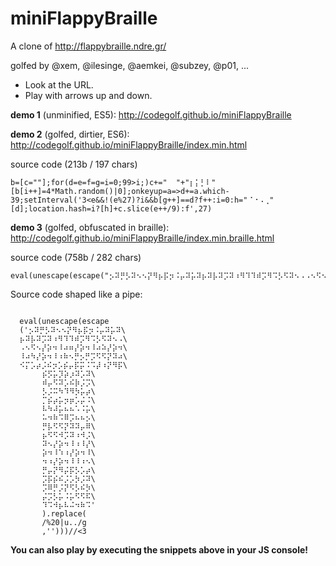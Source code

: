﻿# miniFlappyBraille

A clone of http://flappybraille.ndre.gr/

golfed by @xem, @ilesinge, @aemkei, @subzey, @p01, ...

- Look at the URL.
- Play with arrows up and down.

**demo 1** (unminified, ES5): http://codegolf.github.io/miniFlappyBraille

**demo 2** (golfed, dirtier, ES6): http://codegolf.github.io/miniFlappyBraille/index.min.html

source code (213b / 197 chars)

````
b=[c=""];for(d=e=f=g=i=0;99>i;)c+="  "+"⡆⡅⡃⠇"[b[i++]=4*Math.random()|0];onkeyup=a=>d+=a.which-39;setInterval('3<e&&!(e%27)?i&&b[g++]==d?f++:i=0:h="⠈⠐⠠⢀"[d];location.hash=i?[h]+c.slice(e++/9):f',27)
````

**demo 3** (golfed, obfuscated in braille): http://codegolf.github.io/miniFlappyBraille/index.min.braille.html

source code (758b / 282 chars)

````
eval(unescape(escape("⡢⠽⡛⡣⠽⠢⠢⡝⠻⡦⡯⡲⠨⡤⠽⡥⠽⡦⠽⡧⠽⡩⠽⠰⠻⠹⠹⠾⡩⠻⠩⡣⠫⠽⠢⠠⠠⠢⠫⠢⡜⡵⠲⠸⠴⠶⡜⡵⠲⠸⠴⠵⡜⡵⠲⠸⠴⠳⡜⡵⠲⠸⠰⠷⠢⡛⡢⡛⡩⠫⠫⡝⠽⠴⠪⡍⡡⡴⡨⠮⡲⡡⡮⡤⡯⡭⠨⠩⡼⠰⡝⠻⡯⡮⡫⡥⡹⡵⡰⠽⡡⠽⠾⡤⠫⠽⡡⠮⡷⡨⡩⡣⡨⠭⠳⠹⠻⡳⡥⡴⡉⡮⡴⡥⡲⡶⡡⡬⠨⠧⠳⠼⡥⠦⠦⠡⠨⡥⠥⠲⠷⠩⠿⡩⠦⠦⡢⡛⡧⠫⠫⡝⠽⠽⡤⠿⡦⠫⠫⠺⡩⠽⠰⠺⡨⠽⠢⡜⡵⠲⠸⠰⠸⡜⡵⠲⠸⠱⠰⡜⡵⠲⠸⠲⠰⡜⡵⠲⠸⠸⠰⠢⡛⡤⡝⠻⡬⡯⡣⡡⡴⡩⡯⡮⠮⡨⡡⡳⡨⠽⡩⠿⡛⡨⡝⠫⡣⠮⡳⡬⡩⡣⡥⠨⡥⠫⠫⠯⠹⠩⠺⡦⠧⠬⠲⠷⠩").replace(/u../g,'')))
````

Source code shaped like a pipe:

````

  eval(unescape(escape
  ('⡢⠽⡛⡣⠽⠢⠢⡝⠻⡦⡯⡲⠨⡤⠽⡥⠽\
  ⡦⠽⡧⠽⡩⠽⠰⠻⠹⠹⠾⡩⠻⠩⡣⠫⠽⠢⠠\
  ⠠⠢⠫⠢⡜⡵⠲⠸⠴⠶⡜⡵⠲⠸⠴⠵⡜⡵⠲\
  ⠸⠴⠳⡜⡵⠲⠸⠰⠷⠢⡛⡢⡛⡩⠫⠫⡝⠽⠴\
  ⠪⡍⡡⡴⡨⠮⡲⡡⡮⡤⡯⡭⠨⠩⡼⠰⡝⠻⡯\
       ⡮⡫⡥⡹⡵⡰⠽⡡⠽\
       ⠾⡤⠫⠽⡡⠮⡷⡨⡩\
       ⡣⡨⠭⠳⠹⠻⡳⡥⡴\
       ⡉⡮⡴⡥⡲⡶⡡⡬⠨\
       ⠧⠳⠼⡥⠦⠦⠡⠨⡥\
       ⠥⠲⠷⠩⠿⡩⠦⠦⡢\
       ⡛⡧⠫⠫⡝⠽⠽⡤⠿\
       ⡦⠫⠫⠺⡩⠽⠰⠺⡨\
       ⠽⠢⡜⡵⠲⠸⠰⠸⡜\
       ⡵⠲⠸⠱⠰⡜⡵⠲⠸\
       ⠲⠰⡜⡵⠲⠸⠸⠰⠢\
       ⡛⡤⡝⠻⡬⡯⡣⡡⡴\
       ⡩⡯⡮⠮⡨⡡⡳⡨⠽\
       ⡩⠿⡛⡨⡝⠫⡣⠮⡳\
       ⡬⡩⡣⡥⠨⡥⠫⠫⠯\
       ⠹⠩⠺⡦⠧⠬⠲⠷⠩'
       ).replace(
       /%20|u../g
       ,'')))//<3

````

**You can also play by executing the snippets above in your JS console!**

